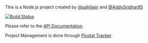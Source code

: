 This is a Node.js project created by <a href="https://github.com/sahiljain">@sahiljain</a> and <a href="https://github.com/AddySridhar95">@AddySridhar95</a>

[![Build Status](https://travis-ci.org/sahiljain/WaterlooAnswersAPI.svg?branch=master)](https://travis-ci.org/sahiljain/WaterlooAnswersAPI)

Please refer to the [API Documentation](http://docs.waterlooanswers.apiary.io/ "API Documentation"). 

Project Management is done through [Pivotal Tracker](https://www.pivotaltracker.com/projects/1142404 "Pivotal tracker"). 
